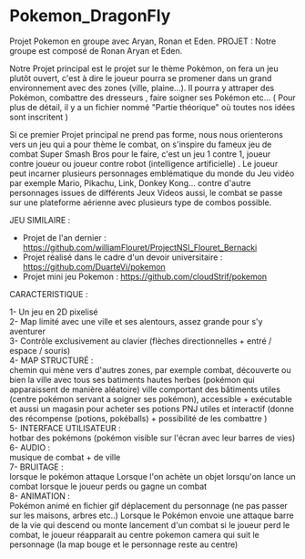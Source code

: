 # Pokemon_DragonFly
Projet Pokemon en groupe avec Aryan, Ronan et Eden.
PROJET :
Notre groupe est composé de Ronan Aryan et Eden.

Notre Projet principal est le projet sur le thème Pokémon, on fera un jeu plutôt ouvert, c'est à dire le joueur pourra se promener dans un grand environnement avec des zones (ville, plaine...). Il pourra y attraper des Pokémon, combattre des dresseurs , faire soigner ses Pokémon etc... ( Pour plus de détail, il y a un fichier nommé "Partie théorique" où toutes nos idées sont inscritent )

Si ce premier Projet principal ne prend pas forme, nous nous orienterons vers un jeu qui a pour thème le combat, on s'inspire du fameux jeu de combat Super Smash Bros pour le faire, c'est un jeu 1 contre 1, joueur contre joueur ou joueur contre robot (intelligence artificielle) . Le joueur peut incarner plusieurs personnages emblématique du monde du Jeu vidéo par exemple Mario, Pikachu, Link, Donkey Kong... contre d'autre personnages issues de différents Jeux Videos aussi, le combat se passe sur une plateforme aérienne avec plusieurs type de combos possible.



JEU SIMILAIRE :


- Projet de l'an dernier : https://github.com/williamFlouret/ProjectNSI_Flouret_Bernacki
- Projet réalisé dans le cadre d'un devoir universitaire : https://github.com/DuarteVi/pokemon
- Projet mini jeu Pokemon : https://github.com/cloudStrif/pokemon



CARACTERISTIQUE :


1- Un jeu en 2D pixelisé
<br/>
2- Map limité avec une ville et ses alentours, assez grande pour s'y aventurer
<br/>
3- Contrôle exclusivement au clavier (flèches directionnelles + entré / espace / souris)
<br/>
4- MAP STRUCTURÉ :
<br/>
  chemin qui mène vers d'autres zones, par exemple combat, découverte ou bien la ville avec tous ses batiments
  hautes herbes (pokémon qui apparaissent de manière aléatoire)
  ville comportant des bâtiments utiles (centre pokémon servant a soigner ses pokémon), accessible + exécutable et aussi un magasin pour acheter ses potions
  PNJ utiles et interactif (donne des récompense (potions, pokéballs) + possibilité de les combattre )
  <br/>
 5- INTERFACE UTILISATEUR :
 <br/>
  hotbar des pokémons (pokémon visible sur l'écran avec leur barres de vies)
  <br/>
6- AUDIO :
<br/>
  musique de combat + de ville 
  <br/>
7- BRUITAGE :
<br/>
  lorsque le pokémon attaque
  Lorsque l'on achète un objet
  lorsqu'on lance un combat
  lorsque le joueur perds ou gagne un combat
  <br/>
8- ANIMATION :
<br/>
  Pokémon animé en fichier gif
  déplacement du personnage (ne pas passer sur les maisons, arbres etc..)
  Lorsque le Pokémon envoie une attaque
  barre de la vie qui descend ou monte
  lancement d'un combat
  si le joueur perd le combat, le joueur réapparait au centre pokemon
  camera qui suit le personnage (la map bouge et le personnage reste au centre)

